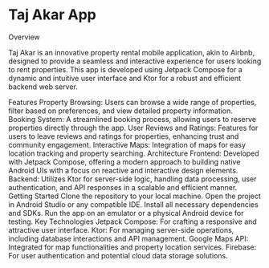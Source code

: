 # Taj Akar App
Overview

Taj Akar is an innovative property rental mobile application, akin to Airbnb, designed to provide a seamless and interactive experience for users looking to rent properties. This app is developed using Jetpack Compose for a dynamic and intuitive user interface and Ktor for a robust and efficient backend web server.

Features
Property Browsing: Users can browse a wide range of properties, filter based on preferences, and view detailed property information.
Booking System: A streamlined booking process, allowing users to reserve properties directly through the app.
User Reviews and Ratings: Features for users to leave reviews and ratings for properties, enhancing trust and community engagement.
Interactive Maps: Integration of maps for easy location tracking and property searching.
Architecture
Frontend: Developed with Jetpack Compose, offering a modern approach to building native Android UIs with a focus on reactive and interactive design elements.
Backend: Utilizes Ktor for server-side logic, handling data processing, user authentication, and API responses in a scalable and efficient manner.
Getting Started
Clone the repository to your local machine.
Open the project in Android Studio or any compatible IDE.
Install all necessary dependencies and SDKs.
Run the app on an emulator or a physical Android device for testing.
Key Technologies
Jetpack Compose: For crafting a responsive and attractive user interface.
Ktor: For managing server-side operations, including database interactions and API management.
Google Maps API: Integrated for map functionalities and property location services.
Firebase: For user authentication and potential cloud data storage solutions.
